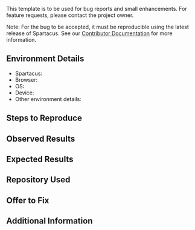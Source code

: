 This template is to be used for bug reports and small enhancements. For feature requests, please contact the project owner.

Note: For the bug to be accepted, it must be reproducible using the latest release of Spartacus. See our [Contributor Documentation](CONTRIBUTING.md) for more information.

## Environment Details

- Spartacus:  <!-- Spartacus release -->
- Browser: <!-- Your browser, version -->
- OS: <!-- Your operating system, version -->
- Device: <!-- Your device, version -->
- Other environment details: <!-- Version of Angular for example -->

## Steps to Reproduce
<!--
Please provide the steps to reproduce and if possible a *MINIMAL DEMO* of the problem via
https://stackblitz.com or with a screenshot if it's more accurate.
 -->

## Observed Results

<!--  Describe the behavior you observed, pointing out exactly why it's not working as intended. Screenshots appreciated -->

## Expected Results
<!-- Describe what the desired behavior should be. -->

## Repository Used
<!-- If possible, share a repository link where this problem occurs -->

## Offer to Fix
<!-- 
If you will attempt to fix this bug yourself and will later send a Pull Request with the solution, please answer YES. Otherwise answer NO.
-->

## Additional Information
<!-- Any additional information that would be useful -->
